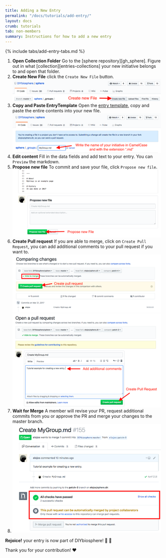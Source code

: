 ```yaml
---
title: Adding a New Entry
permalink: "/docs/tutorials/add-entry/"
layout: docs
crumb: tutorials
tab: non-members
summary: Instructions for how to add a new entry
---
```


{% include tabs/add-entry-tabs.md %}


1. **Open Collection Folder** Go to the [sphere repository][gh_sphere]. Figure out in what [collection][entries-collections] your new initiative belongs to and open that folder.
2. **Create New File** click the `Create New File` button. ![](/assets/img/screens/add-entry-create-file.png)
3. **Copy and Paste EntryTemplate** Open the <a target="_blank" href="https://raw.githubusercontent.com/DIYbiosphere/sphere/master/docs/EntryTemplate.md">entry template</a>, copy and paste the entire contents into your new file. ![](/assets/img/screens/add-entry-file-name.png)
4. **Edit content** Fill in the data fields and add text to your entry. You can `Preview` the markdown.
5. **Propose new file** To commit and save your file, click `Propose new file`. ![](/assets/img/screens/add-entry-propose-new-file.png)
6. **Create Pull request** If you are able to merge, click on `Create Pull Request`, you can add additional comments to your pull request if you want to. ![](/assets/img/screens/add-entry-able-to-merge.png)
 ![](/assets/img/screens/add-entry-create-pull-request.png)
7. **Wait for Merge** A member will revise your PR, request additional commits from you or approve the PR and merge your changes to the master branch.
8. ![](/assets/img/screens/add-entry-wait-for-merge.png)


**Rejoice!** your entry is now part of DIYbiosphere! :clap: :clap:

Thank you for your contribution! :heart:
